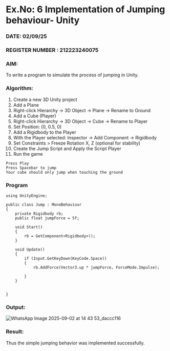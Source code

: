 
# Ex.No: 6  Implementation of Jumping  behaviour- Unity
### DATE: 02/09/25                                                                           
### REGISTER NUMBER : 212223240075
### AIM: 
To write a program to simulate the process of jumping in Unity.
### Algorithm:

1. Create a new 3D Unity project
2. Add a Plane
3. Right-click Hierarchy → 3D Object → Plane → Rename to Ground
4. Add a Cube (Player)
5. Right-click Hierarchy → 3D Object → Cube → Rename to Player
6. Set Position: (0, 0.5, 0)
7. Add a Rigidbody to the Player
8. With the Player selected: Inspector → Add Component → Rigidbody
9. Set Constraints > Freeze Rotation X, Z (optional for stability)
10. Create the Jump Script and Apply the Script Player
11. Run the game
``` 
Press Play
Press Spacebar to jump
Your cube should only jump when touching the ground
```


### Program 
```
using UnityEngine;

public class Jump : MonoBehaviour
{
    private Rigidbody rb;
    public float jumpForce = 5f;

    void Start()
    {
        rb = GetComponent<Rigidbody>();
    }

    void Update()
    {
        if (Input.GetKeyDown(KeyCode.Space))
        {
            rb.AddForce(Vector3.up * jumpForce, ForceMode.Impulse);

        }
    }


}
```
### Output:

![WhatsApp Image 2025-09-02 at 14 43 53_daccc116](https://github.com/user-attachments/assets/6a9cff65-84ae-40ef-bf17-63ff9d23134c)

### Result:
Thus the simple jumping behavior was implemented successfully.
